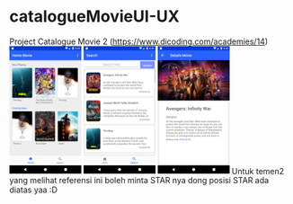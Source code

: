 # catalogueMovieUI-UX
Project Catalogue Movie 2 (https://www.dicoding.com/academies/14)
<img src="Images/1.png" width="128">
<img src="Images/2.png" width="128">
<img src="Images/3.png" width="128">
Untuk temen2 yang melihat referensi ini boleh minta STAR nya dong posisi STAR ada diatas yaa :D
